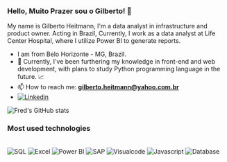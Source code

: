 ### Hello, Muito Prazer sou o Gilberto! 👋
My name is Gilberto Heitmann, I'm a data analyst in infrastructure and product owner. Acting in Brazil, Currently, I work as a data analyst at Life Center Hospital, where I utilize Power BI to generate reports. 
- I am from Belo  Horizonte - MG, Brazil.
- 🌱 Currently, I've been furthering my knowledge in front-end and web development, with plans to study Python programming language in the future. 📈
- 📫 How to reach me: **gilberto.heitmann@yahoo.com.br**
- [![Linkedin](https://img.shields.io/badge/LinkedIn-0077B5?style=for-the-badge&logo=linkedin&logoColor=white)](https://www.linkedin.com/in/gilbertoheitman/)

![Fred's GitHub stats](https://github-readme-stats.vercel.app/api?username=GilbertoHeitmann&show_icons=true&theme=merko)

### Most used technologies
<div style="display: inline_block"><br/>
  <img align="center" alt="SQL" src="https://img.shields.io/badge/Microsoft_SQL_Server-CC2927?style=for-the-badge&logo=microsoft-sql-server&logoColor=white"/>
  <img align="center" alt="Excel" src="https://img.shields.io/badge/Microsoft_Excel-217346?style=for-the-badge&logo=microsoft-excel&logoColor=white"/>
  <img align="center" alt="Power BI" src="https://img.shields.io/badge/PowerBI-3776AB?style=for-the-badge&logo=powerBI&logoColor=white"/>
  <img align="center" alt="SAP" src="https://img.shields.io/badge/Sap-FF3621?style=for-the-badge&logo=SAP&logoColor=white"/>
  <img align="center" alt="Visualcode" src="https://img.shields.io/badge/Visualcode-FF3621?style=for-the-badge&logo=visualcode&logoColor=white"/>
  <img align="center" alt="Javascript" src="https://img.shields.io/badge/Javascript-FF3621?style=for-the-badge&logo=javascript&logoColor=white"/>
   <img align="center" alt="Database" src="https://img.shields.io/badge/Database-FF3621?style=for-the-badge&logo=databaset&logoColor=white"/>
</div>

